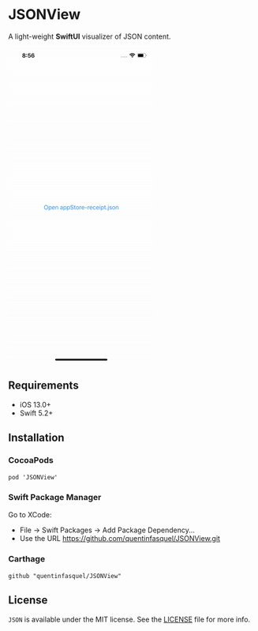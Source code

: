 # JSONView

A light-weight __SwiftUI__ visualizer of JSON content.

![Example of usage](resources/example-of-usage.gif)

## Requirements
* iOS 13.0+
* Swift 5.2+

## Installation

### CocoaPods
```
pod 'JSONView'
```
### Swift Package Manager

Go to XCode:

* File -> Swift Packages -> Add Package Dependency...
* Use the URL https://github.com/quentinfasquel/JSONView.git

### Carthage

```
github "quentinfasquel/JSONView"
```

## License  

`JSON` is available under the MIT license. See the [LICENSE](/LICENSE) file for more info.